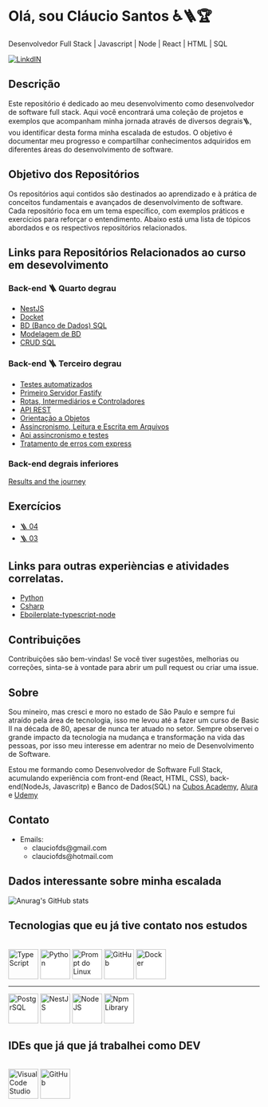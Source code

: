 # Olá, sou Cláucio Santos ♿🪜🏆

Desenvolvedor Full Stack | Javascript | Node | React | HTML | SQL

[![LinkdIN](https://img.shields.io/badge/LinkedIn-0077B5?style=for-the-badge&logo=linkedin&logoColor=white)](https://www.linkedin.com/in/claucio-f-d-dos-santos-a2b46532/)

## Descrição

Este repositório é dedicado ao meu desenvolvimento como desenvolvedor de software full stack. Aqui você encontrará uma coleção de projetos e exemplos que acompanham minha jornada através de diversos degrais🪜, vou identificar desta forma minha escalada de estudos. O objetivo é documentar meu progresso e compartilhar conhecimentos adquiridos em diferentes áreas do desenvolvimento de software.

## Objetivo dos Repositórios

Os repositórios aqui contidos são destinados ao aprendizado e à prática de conceitos fundamentais e avançados de desenvolvimento de software. Cada repositório foca em um tema específico, com exemplos práticos e exercícios para reforçar o entendimento. Abaixo está uma lista de tópicos abordados e os respectivos repositórios relacionados.

## Links para Repositórios Relacionados ao curso em desevolvimento

### Back-end 🪜 Quarto degrau
- [NestJS](https://github.com/Clauciofds/TypeScript-newJorney/tree/main/modulo_04/aulas/12-introducao-nest-js)
- [Docket](https://github.com/Clauciofds/Intruducao_Type_Script/tree/main/modulo_04/aulas/01-introducao_docker_dockerCompose)
- [BD (Banco de Dados) SQL](https://github.com/Clauciofds/TypeScript-Journey/tree/main/modulo_04/aulas/03-consulta_SQL)
- [Modelagem de BD](https://github.com/Clauciofds/Intruducao_Type_Script/tree/main/modulo_04/aulas/04-modelagem_de_dados)
- [CRUD SQL](https://github.com/Clauciofds/Intruducao_Type_Script/tree/main/modulo_04/aulas/05-crud_sql)

### Back-end 🪜 Terceiro degrau
- [Testes automatizados](https://github.com/Clauciofds/TypeScript-Journey/tree/main/modulo_03/aulas/01-testes_automatizados)
- [Primeiro Servidor Fastify](https://github.com/Clauciofds/Intruducao_Type_Script/tree/main/modulo_03/aulas/02-primeiro_servidor_fastify)
- [Rotas, Intermediários e Controladores](https://github.com/Clauciofds/Intruducao_Type_Script/tree/main/modulo_03/aulas/04-rotas_itermediaria_controladores)
- [API REST](https://github.com/Clauciofds/Intruducao_Type_Script/tree/main/modulo_03/aulas/05-api_rest)
- [Orientação a Objetos](https://github.com/Clauciofds/Intruducao_Type_Script/tree/main/modulo_03/aulas/06-orientacao_objetos)
- [Assincronismo, Leitura e Escrita em Arquivos](https://github.com/Clauciofds/Intruducao_Type_Script/tree/main/modulo_03/aulas/08-assincronismo_leteitura_escrita_arq)
- [Api assincronismo e testes](https://github.com/Clauciofds/Intruducao_Type_Script/tree/main/modulo_03/aulas/09-api_assincronismo_testes)
- [Tratamento de erros com express](https://github.com/Clauciofds/Intruducao_Type_Script/tree/main/modulo_03/aulas/10-tratamento_de_erros_heran%C3%A7a_polimorfismo)

### Back-end degrais inferiores

[Results and the journey](https://github.com/Clauciofds/TypeScript-newJorney/tree/main)


## Exercícios
- [🪜 04](https://github.com/Clauciofds/TypeScript-newJorney/tree/main/modulo_04/exercicios)
- [🪜 03](https://github.com/Clauciofds/Intruducao_Type_Script/tree/main/modulo_03/exercicios)


## Links para outras experièncias e atividades correlatas.
- [Python](https://github.com/Clauciofds/Curso_Python_Introducao)
- [Csharp](https://github.com/Clauciofds/CSharp_Intruducao)
- [Eboilerplate-typescript-node ](https://github.com/Clauciofds/boilerplate-typescript-node)



## Contribuições

Contribuições são bem-vindas! Se você tiver sugestões, melhorias ou correções, sinta-se à vontade para abrir um pull request ou criar uma issue.

## Sobre

Sou mineiro, mas cresci e moro no estado de São Paulo e sempre fui atraído pela área de tecnologia, isso me levou até a fazer um curso de Basic II na década de 80, apesar de nunca ter atuado no setor. Sempre observei o grande impacto da tecnologia na mudança e transformação na vida das pessoas, por isso meu interesse em adentrar no meio de Desenvolvimento de Software.

Estou me formando como Desenvolvedor de Software Full Stack, acumulando experiência com front-end (React, HTML, CSS), back-end(NodeJs, Javascritp) e Banco de Dados(SQL)
na [Cubos Academy](https://cubos.academy/), [Alura](https://www.alura.com.br/) e [Udemy](https://www.udemy.com/pt/)

## Contato

- Emails: 
  - <div>clauciofds@gmail.com
  - <div>clauciofds@hotmail.com





## Dados interessante sobre minha escalada

![Anurag's GitHub stats](https://github-readme-stats.vercel.app/api?username=Clauciofds&show_icons=true&theme=radical)


## Tecnologias que eu já tive contato nos estudos
<div style="display: inline_block"><br/>
  <img align="center" alt="TypeScript" width="60" height="60" title="Type Script" src="https://cdn.jsdelivr.net/gh/devicons/devicon@latest/icons/typescript/typescript-plain.svg" />
  <img align="center" alt="Python" width="60" height="60" title="Python" style="background-color: #FFf;" src="https://cdn.jsdelivr.net/gh/devicons/devicon@latest/icons/python/python-original-wordmark.svg" />
  <img align="center" alt="Prompt do Linux" width="60" height="60" style="background-color: #FFFFFF;"  title="Prompt Linux" style="background-color: #4169;" src="https://cdn.jsdelivr.net/gh/devicons/devicon@latest/icons/linux/linux-original.svg" />
  <img align="center" alt="GitHub" width="60" height="60" title="GitHub" style="background-color: #FFFFFF;" src="https://cdn.jsdelivr.net/gh/devicons/devicon@latest/icons/github/github-original-wordmark.svg" /> 
  <img title="Docker" align="center" width="60" height="60" style="background-color: #FFFFFF;" src="https://cdn.jsdelivr.net/gh/devicons/devicon@latest/icons/docker/docker-original-wordmark.svg" />

  -------------------------------------
  <img title="PostgrSQL" aling="center" width="60" height="60" style="background-color: #FFFFFF;"  src="https://cdn.jsdelivr.net/gh/devicons/devicon@latest/icons/postgresql/postgresql-plain-wordmark.svg" />
  <img title="NestJS" aling="center" width="60" height="60" style="background-color: #FFFFFF;"  src="https://cdn.jsdelivr.net/gh/devicons/devicon@latest/icons/nestjs/nestjs-original.svg" />
  <img title="NodeJS" aling="center" width="60" height="60" style="background-color: #FFFFFF;"  src="https://cdn.jsdelivr.net/gh/devicons/devicon@latest/icons/nodejs/nodejs-plain-wordmark.svg" />
  <img title="Npm Library" aling="center" width="60" height="60" style="background-color: #FFFFFF;"  src="https://cdn.jsdelivr.net/gh/devicons/devicon@latest/icons/npm/npm-original-wordmark.svg" />

</div>




## IDEs que já que já trabalhei como DEV
<div style="display: inline_block"><br/>
<img align="center" alt="Visual Code Studio" width="60" height="60" title="Visual Code Studio" src="https://cdn.jsdelivr.net/gh/devicons/devicon@latest/icons/visualstudio/visualstudio-original.svg" />
<img align="center" alt="GitHub" width="60" height="60" title="Pycharm" src="https://cdn.jsdelivr.net/gh/devicons/devicon@latest/icons/pycharm/pycharm-original.svg" />
</div><br/>